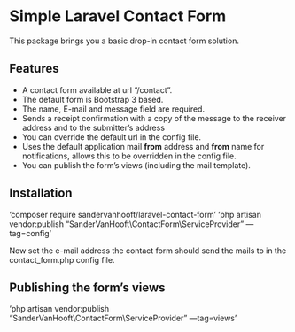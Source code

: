 # Simple Laravel Contact Form

This package brings you a basic drop-in contact form solution.

## Features
- A contact form available at url “/contact”.
- The default form is Bootstrap 3 based.
- The name, E-mail and message field are required.
- Sends a receipt confirmation with a copy of the message to the receiver address and to the submitter’s address
- You can override the default url in the config file.
- Uses the default application mail __from__ address and __from__ name for notifications, allows this to be overridden in the config file.
- You can publish the form’s views (including the mail template).

## Installation

‘composer require sandervanhooft/laravel-contact-form’
‘php artisan vendor:publish “SanderVanHooft\ContactForm\ServiceProvider” —tag=config’

Now set the e-mail address the contact form should send the mails to in the contact_form.php config file.

## Publishing the form’s views
‘php artisan vendor:publish “SanderVanHooft\ContactForm\ServiceProvider” —tag=views’
